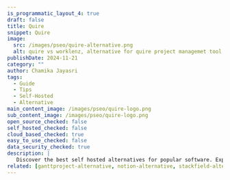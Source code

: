 ```yaml
---
is_programmatic_layout_4: true
draft: false
title: Quire
snippet: Quire
image:
  src: /images/pseo/quire-alternative.png
  alt: quire vs worklenz, alternative for quire project managemet tool, task management, resource management, productivity, self-hosted
publishDate: 2024-11-21
category: ""
author: Chamika Jayasri
tags:
  - Guide
  - Tips
  - Self-Hosted
  - Alternative
main_content_image: /images/pseo/quire-logo.png
sub_content_image: /images/pseo/quire-logo.png
open_source_checked: false
self_hosted_checked: false
cloud_based_checked: true
easy_to_use_checked: false
data_security_checked: true
description: |
   Discover the best self hosted alternatives for popular software. Explore our comprehensive guides and find the perfect solution for your needs today.
related: [ganttproject-alternative, notion-alternative, stackfield-alternative, todoist-alternative]
---
```

